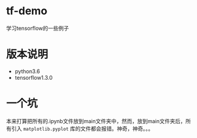 # tf-demo
学习tensorflow的一些例子

# 版本说明
- python3.6
- tensorflow1.3.0

# 一个坑
本来打算把所有的.ipynb文件放到main文件夹中，然而，放到main文件夹后，所有引入 `matplotlib.pyplot` 库的文件都会报错。神奇，神奇。。。

